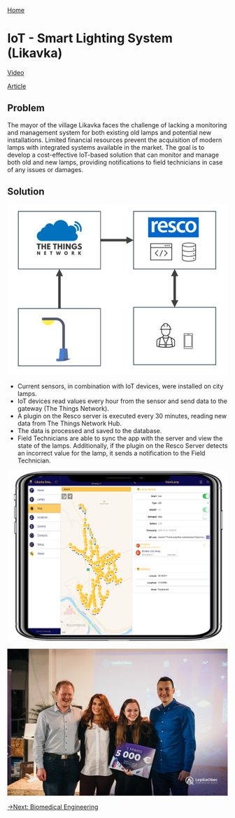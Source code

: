 [Home](../README.md)
# IoT - Smart Lighting System (Likavka)

[Video](https://www.youtube.com/watch?v=a-1eh9SjFxM)

[Article](https://www.lepsiaobec.sk/viete-kto-je-vitazom-madhack-iot-pre-lepsiu-obec/
)

## Problem
The mayor of the village Likavka faces the challenge of lacking a monitoring and management system for both existing old lamps and potential new installations. Limited financial resources prevent the acquisition of modern lamps with integrated systems available in the market. The goal is to develop a cost-effective IoT-based solution that can monitor and manage both old and new lamps, providing notifications to field technicians in case of any issues or damages.

## Solution
![solution diagram](solutionDiagram.png)
* Current sensors, in combination with IoT devices, were installed on city lamps.
* IoT devices read values every hour from the sensor and send data to the gateway (The Things Network).
* A plugin on the Resco server is executed every 30 minutes, reading new data from The Things Network Hub.
* The data is processed and saved to the database.
* Field Technicians are able to sync the app with the server and view the state of the lamps. Additionally, if the plugin on the Resco Server detects an incorrect value for the lamp, it sends a notification to the Field Technician.

![app for field teschnician](tabletApp.png)

![app for field teschnician](madhackWinners.jpg)

[->Next: Biomedical Engineering](../biomedicalEngineering/readme.md)
